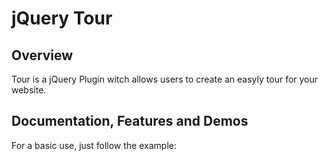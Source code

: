 jQuery Tour
=======================================================

Overview
--------
Tour is a jQuery Plugin witch allows users to create an easyly tour for your website.

Documentation, Features and Demos
---------------------------------

For a basic use, just follow the example:

<script>
  $(document).ready(function(){
    $(window).tour({
	  name: 'myTour',
	  welcomeLabels: {
	    title: 'A Title for your tour',
		message: 'A description for your feature'
	  },
	  steps: [
	    {
		  el: $('aside'),
		    placement: 'right',
			message: 'Lorem ipsum dolor, simet at magna'
		},
		{
		  el: $('hgroup'),
		  placement: 'bottom',
		  message: 'Lorem ipsum dolor, simet at magna'
		},
		{
		  el: $('#step_3'),
		  placement: 'right',
		  message: 'Lorem ipsum dolor, simet at magna'
		}
	  ]
    });
  });
</script>